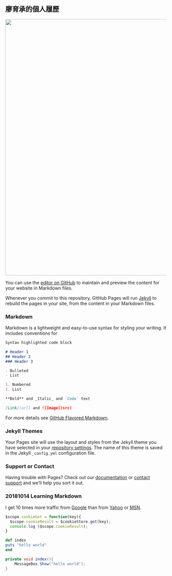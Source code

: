 ## 			廖育承的個人履歷

<img src="/Users/ramonliao/Documents/GitHub/profile/selfie.JPG" width="800">

You can use the [editor on GitHub](https://github.com/RamonLiao/profile/edit/master/README.md) to maintain and preview the content for your website in Markdown files.

Whenever you commit to this repository, GitHub Pages will run [Jekyll](https://jekyllrb.com/) to rebuild the pages in your site, from the content in your Markdown files.

### Markdown

Markdown is a lightweight and easy-to-use syntax for styling your writing. It includes conventions for

```markdown
Syntax highlighted code block

# Header 1
## Header 2
### Header 3

- Bulleted
- List

1. Numbered
2. List

**Bold** and _Italic_ and `Code` text

[Link](url) and ![Image](src)
```

For more details see [GitHub Flavored Markdown](https://guides.github.com/features/mastering-markdown/).

### Jekyll Themes

Your Pages site will use the layout and styles from the Jekyll theme you have selected in your [repository settings](https://github.com/RamonLiao/profile/settings). The name of this theme is saved in the Jekyll `_config.yml` configuration file.

### Support or Contact

Having trouble with Pages? Check out our [documentation](https://help.github.com/categories/github-pages-basics/) or [contact support](https://github.com/contact) and we’ll help you sort it out.



### 20181014 Learning Markdown
I get 10 times more traffic from [Google][1] than from
[Yahoo][2] or [MSN][3].

[1]: http://google.com/        "Google搜尋"
[2]: http://search.yahoo.com/  "Yahoo 搜尋"
[3]: http://search.msn.com/    "MSN 搜尋"

```js
$scope.cookieGet = function(key){
  $scope.cookieResult = $cookieStore.get(key);
  console.log ($scope.cookieResult);
}
```

```ruby
def index
puts "hello world"
end
```

```csharp
private void index(){
    MessageBox.Show("hello world");
}
```
